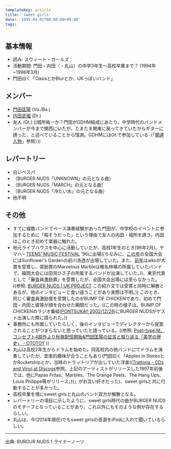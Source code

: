 ```yaml
---
templateKey: article
title: 'sweet girls'
date: '1995-04-01T00:00:00+09:00'
tags:
---
```

## 基本情報

* 読み: スウィート・ガールズ
* 活動期間: 門田・内田（・丸山）の中学3年生～高校卒業まで？ (1994年~1998年3月)
* 門田曰く「OasisとかBlurとか、UKっぽいバンド」

## メンバー

* [門田匡陽](http://monden-info.hatenablog.com/entry/person%3Ammonden) (Vo./Ba.)
* [内田武瑠](http://monden-info.hatenablog.com/entry/person%3Atuchida) (Dr.)
* 友人 (Gt.) ((城所祐一か？門田がGDHM結成にあたり、中学時代のバンドメンバーが今まで関西にいたが、たまたま関東に戻ってきていたからギターに誘った、と述べていることから憶測。GDHMにはGt.で参加している（「[関連人物](http://monden-info.hatenablog.com/entry/2016/03/10/000000)」参照）))

## レパートリー

* 白いベスパ
* （BURGER NUDS「UNKNOWN」の元となる曲）
* （BURGER NUDS「MARCH」の元となる曲）
* （BURGER NUDS「冷たい水」の元となる曲）
* 他不明

## その他

* すでに複数バンドでベース演奏経験があった門田が、中学校のイベントに参加するために「暇そうだった」という理由で友人の内田・城所を誘う。内田はこのとき初めて楽器に触れた。
* 地元ライブハウスを中心に活動していたが、高校1年生のとき(96年2月)、ヤマハ・[TEENS' MUSIC FESTIVAL](https://ja.wikipedia.org/wiki/TEENS%27_MUSIC_FESTIVAL) '96に出場((ちなみに、[この年](http://www.yamaha-mf.or.jp/history/e-history/tmf/teens96.html)の全国大会にはSunflower's Gardenの前川浩透が出場していた。また、[前年](http://www.yamaha-mf.or.jp/history/e-history/tmf/teens95.html)はaikoが大賞を受賞し、奨励賞のMarvelous Marbleは椎名林檎の所属していたバンドで、福岡大会には田渕ひさ子の所属するバンドが出演していた。))、東京代表として「審査員激励賞」を受賞したが、全国大会出場には至らなかった。((参照: [BURGER NUDS | UK.PROJECT](http://ukproject.com/ukp_artist/1350/) この紹介文では受賞と同時に解散とあるが、他のインタビューと食い違うことがあり実際は不明。)) このとき、同じく審査員激励賞を受賞したのがBUMP OF CHICKENであり、初めて門田・内田と彼等が顔を合わせた瞬間だった。((この時の様子は、BUMP OF CHICKENのラジオ番組([PONTSUKA!! 2002/12/28](http://monden-info.hatenablog.com/entry/2001/12/28/000000))にBURGER NUDSがゲスト出演した際に語られた。))
* 事務所にも所属していたらしく、後のインタビューでディレクターから提案されることがつまらないと思っていたと語っている。((参照: [Poet-type.M、コンセプト4部作より秋盤配信開始&門田匡陽の証言と振り返る「美学の歴史」 - OTOTOY](http://ototoy.jp/feature/20151021) ))
* 丸山は高校2年生からドラムを始めた。同高校内の他バンドにてドラムを演奏していたが、音楽的趣味が合うこともあり(門田曰く「Apples in StereoとかRocketshipとか、当時のトラットリアが出していた洋楽(([Trattoria - CDs and Vinyl at Discogs](http://www.discogs.com/label/3468-Trattoria?sort=year&amp;sort_order=asc&amp;page=2")参照。上記のアーティストがリリースした1997年前後では、他にPapas Fritas、Marbles、The Orange Peels、The Hang Ups、Louis Philippe等がリリース。))」がお互い好きだった)、sweet girlsと共に行動することが多かった。
* 高校卒業を境にsweet girlsと丸山のバンド双方が解散となる。
* レパートリーの項目に示したように、sweet girls時代の曲がBURGER NUDSのモチーフとなっていることがあり、これ以外にもそのような例が存在するらしい。
* 丸山は、今(2014年現在)でもsweet girlsの音源をiPodに入れて聞いているらしい。

---

出典: BURGUR NUDS 1 ライナーノーツ
